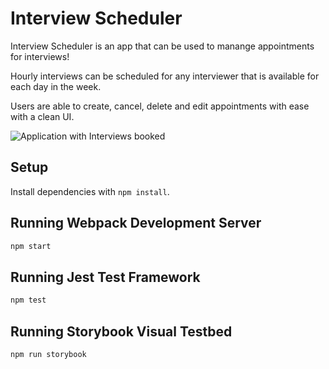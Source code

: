 # Interview Scheduler

Interview Scheduler is an app that can be used to manange appointments for interviews!

Hourly interviews can be scheduled for any interviewer that is available for each day in the week.

Users are able to create, cancel, delete and edit appointments with ease with a clean UI.

![Application with Interviews booked](D:\lighthouse\scheduler\docs\Application.png)

## Setup

Install dependencies with `npm install`.

## Running Webpack Development Server

```sh
npm start
```

## Running Jest Test Framework

```sh
npm test
```

## Running Storybook Visual Testbed

```sh
npm run storybook
```

